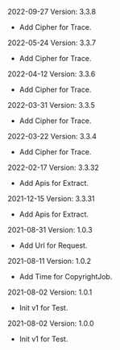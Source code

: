 2022-09-27 Version: 3.3.8
- Add Cipher for Trace.


2022-05-24 Version: 3.3.7
- Add Cipher for Trace.


2022-04-12 Version: 3.3.6
- Add Cipher for Trace.


2022-03-31 Version: 3.3.5
- Add Cipher for Trace.


2022-03-22 Version: 3.3.4
- Add Cipher for Trace.


2022-02-17 Version: 3.3.32
- Add Apis for Extract.


2021-12-15 Version: 3.3.31
- Add Apis for Extract.


2021-08-31 Version: 1.0.3
- Add Url for Request.


2021-08-11 Version: 1.0.2
- Add Time for CopyrightJob.


2021-08-02 Version: 1.0.1
- Init v1 for Test.


2021-08-02 Version: 1.0.0
- Init v1 for Test.


